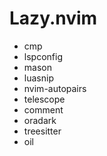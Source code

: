 # Lazy.nvim
- cmp
- lspconfig 
- mason
- luasnip
- nvim-autopairs
- telescope
- comment
- oradark
- treesitter
- oil
